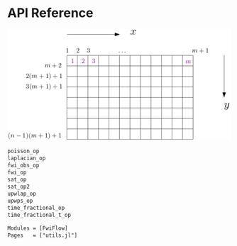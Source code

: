 # API Reference

![](assets/doc_domain.png)

```@docs
poisson_op
laplacian_op
fwi_obs_op
fwi_op
sat_op
sat_op2
upwlap_op
upwps_op
time_fractional_op
time_fractional_t_op
```


```@autodocs
Modules = [FwiFlow]
Pages   = ["utils.jl"]
```
